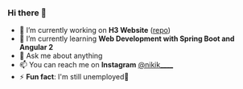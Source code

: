 ### Hi there 👋
- 🔭 I’m currently working on **H3 Website** ([repo](https://github.com/NovaBG03/H3))
- 🌱 I’m currently learning **Web Development with Spring Boot and Angular 2**
- 💬 Ask me about anything
- 📫 You can reach me on **Instagram** [@nikik____](https://www.instagram.com/nikik____/)
- ⚡ **Fun fact**: I'm still unemployed👔

<!--
**NovaBG03/NovaBG03** is a ✨ _special_ ✨ repository because its `README.md` (this file) appears on your GitHub profile.

Here are some ideas to get you started:

- 🔭 I’m currently working on ...
- 🌱 I’m currently learning ...
- 👯 I’m looking to collaborate on ...
- 🤔 I’m looking for help with ...
- 💬 Ask me about ...
- 📫 How to reach me: ...
- 😄 Pronouns: ...
- ⚡ Fun fact: ...
-->
